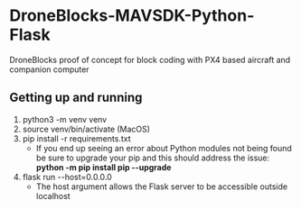 # DroneBlocks-MAVSDK-Python-Flask
DroneBlocks proof of concept for block coding with PX4 based aircraft and companion computer

## Getting up and running
1. python3 -m venv venv
2. source venv/bin/activate (MacOS)
3. pip install -r requirements.txt
    * If you end up seeing an error about Python modules not being found be sure to upgrade your pip and this should address the issue: **python -m pip install pip --upgrade**
4. flask run --host=0.0.0.0
    * The host argument allows the Flask server to be accessible outside localhost


